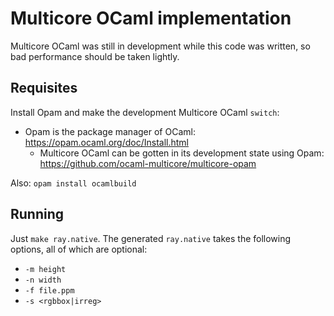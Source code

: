 # Multicore OCaml implementation 

Multicore OCaml was still in development while this code was written, so bad performance should 
be taken lightly.

## Requisites

Install Opam and make the development Multicore OCaml `switch`:

* Opam is the package manager of OCaml: https://opam.ocaml.org/doc/Install.html
  * Multicore OCaml can be gotten in its development state using Opam: https://github.com/ocaml-multicore/multicore-opam

Also:
```opam install ocamlbuild```

## Running

Just `make ray.native`. The generated `ray.native` takes the following options,
all of which are optional:

* `-m height`
* `-n width`
* `-f file.ppm`
* `-s <rgbbox|irreg>`
